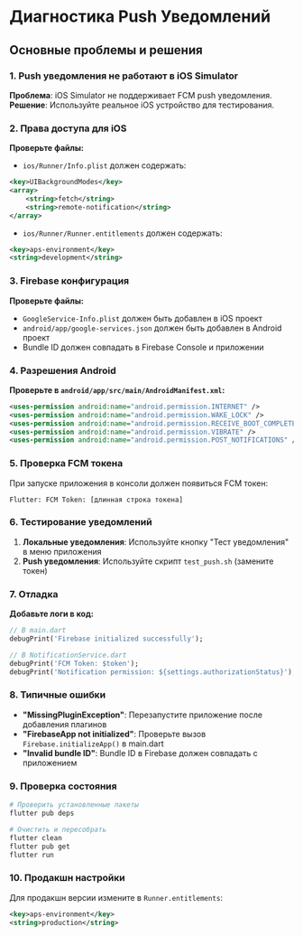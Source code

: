 # Диагностика Push Уведомлений

## Основные проблемы и решения

### 1. Push уведомления не работают в iOS Simulator
**Проблема**: iOS Simulator не поддерживает FCM push уведомления.
**Решение**: Используйте реальное iOS устройство для тестирования.

### 2. Права доступа для iOS
**Проверьте файлы:**
- `ios/Runner/Info.plist` должен содержать:
```xml
<key>UIBackgroundModes</key>
<array>
    <string>fetch</string>
    <string>remote-notification</string>
</array>
```

- `ios/Runner/Runner.entitlements` должен содержать:
```xml
<key>aps-environment</key>
<string>development</string>
```

### 3. Firebase конфигурация
**Проверьте файлы:**
- `GoogleService-Info.plist` должен быть добавлен в iOS проект
- `android/app/google-services.json` должен быть добавлен в Android проект
- Bundle ID должен совпадать в Firebase Console и приложении

### 4. Разрешения Android
**Проверьте в `android/app/src/main/AndroidManifest.xml`:**
```xml
<uses-permission android:name="android.permission.INTERNET" />
<uses-permission android:name="android.permission.WAKE_LOCK" />
<uses-permission android:name="android.permission.RECEIVE_BOOT_COMPLETED" />
<uses-permission android:name="android.permission.VIBRATE" />
<uses-permission android:name="android.permission.POST_NOTIFICATIONS" />
```

### 5. Проверка FCM токена
При запуске приложения в консоли должен появиться FCM токен:
```
Flutter: FCM Token: [длинная строка токена]
```

### 6. Тестирование уведомлений
1. **Локальные уведомления**: Используйте кнопку "Тест уведомления" в меню приложения
2. **Push уведомления**: Используйте скрипт `test_push.sh` (замените токен)

### 7. Отладка
**Добавьте логи в код:**
```dart
// В main.dart
debugPrint('Firebase initialized successfully');

// В NotificationService.dart
debugPrint('FCM Token: $token');
debugPrint('Notification permission: ${settings.authorizationStatus}');
```

### 8. Типичные ошибки
- **"MissingPluginException"**: Перезапустите приложение после добавления плагинов
- **"FirebaseApp not initialized"**: Проверьте вызов `Firebase.initializeApp()` в main.dart
- **"Invalid bundle ID"**: Bundle ID в Firebase должен совпадать с приложением

### 9. Проверка состояния
```bash
# Проверить установленные пакеты
flutter pub deps

# Очистить и пересобрать
flutter clean
flutter pub get
flutter run
```

### 10. Продакшн настройки
Для продакшн версии измените в `Runner.entitlements`:
```xml
<key>aps-environment</key>
<string>production</string>
```
